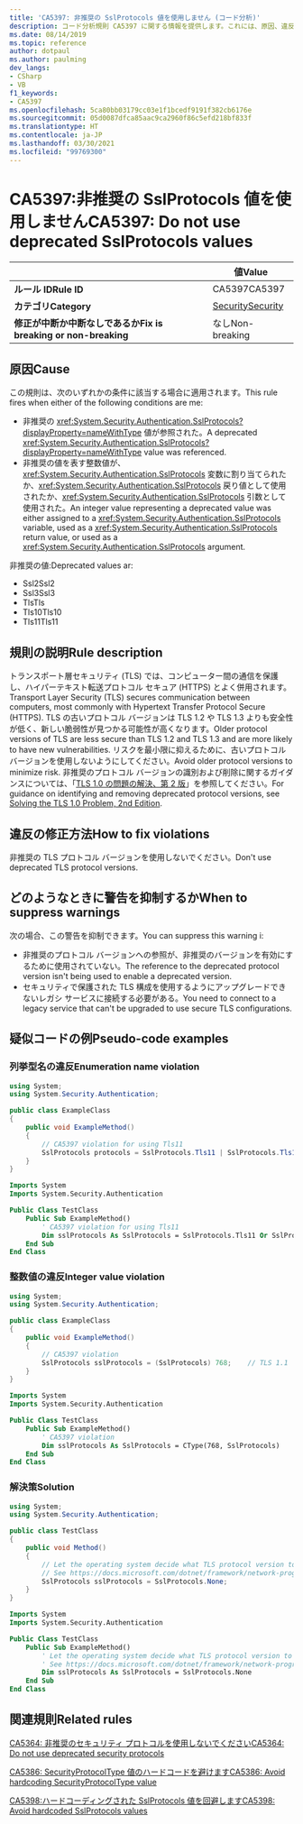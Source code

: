 ```yaml
---
title: 'CA5397: 非推奨の SslProtocols 値を使用しません (コード分析)'
description: コード分析規則 CA5397 に関する情報を提供します。これには、原因、違反の修正方法、およびそれを抑制するタイミングなどが含まれます。
ms.date: 08/14/2019
ms.topic: reference
author: dotpaul
ms.author: paulming
dev_langs:
- CSharp
- VB
f1_keywords:
- CA5397
ms.openlocfilehash: 5ca80bb03179cc03e1f1bcedf9191f382cb6176e
ms.sourcegitcommit: 05d0087dfca85aac9ca2960f86c5efd218bf833f
ms.translationtype: HT
ms.contentlocale: ja-JP
ms.lasthandoff: 03/30/2021
ms.locfileid: "99769300"
---
```

# <a name="ca5397-do-not-use-deprecated-sslprotocols-values"></a><span data-ttu-id="0583a-103">CA5397:非推奨の SslProtocols 値を使用しません</span><span class="sxs-lookup"><span data-stu-id="0583a-103">CA5397: Do not use deprecated SslProtocols values</span></span>

| | <span data-ttu-id="0583a-104">値</span><span class="sxs-lookup"><span data-stu-id="0583a-104">Value</span></span> |
|-|-|
| <span data-ttu-id="0583a-105">**ルール ID**</span><span class="sxs-lookup"><span data-stu-id="0583a-105">**Rule ID**</span></span> |<span data-ttu-id="0583a-106">CA5397</span><span class="sxs-lookup"><span data-stu-id="0583a-106">CA5397</span></span>|
| <span data-ttu-id="0583a-107">**カテゴリ**</span><span class="sxs-lookup"><span data-stu-id="0583a-107">**Category**</span></span> |[<span data-ttu-id="0583a-108">Security</span><span class="sxs-lookup"><span data-stu-id="0583a-108">Security</span></span>](security-warnings.md)|
| <span data-ttu-id="0583a-109">**修正が中断か中断なしであるか**</span><span class="sxs-lookup"><span data-stu-id="0583a-109">**Fix is breaking or non-breaking**</span></span> |<span data-ttu-id="0583a-110">なし</span><span class="sxs-lookup"><span data-stu-id="0583a-110">Non-breaking</span></span>|

## <a name="cause"></a><span data-ttu-id="0583a-111">原因</span><span class="sxs-lookup"><span data-stu-id="0583a-111">Cause</span></span>

<span data-ttu-id="0583a-112">この規則は、次のいずれかの条件に該当する場合に適用されます。</span><span class="sxs-lookup"><span data-stu-id="0583a-112">This rule fires when either of the following conditions are me:</span></span>

- <span data-ttu-id="0583a-113">非推奨の <xref:System.Security.Authentication.SslProtocols?displayProperty=nameWithType> 値が参照された。</span><span class="sxs-lookup"><span data-stu-id="0583a-113">A deprecated <xref:System.Security.Authentication.SslProtocols?displayProperty=nameWithType> value was referenced.</span></span>
- <span data-ttu-id="0583a-114">非推奨の値を表す整数値が、<xref:System.Security.Authentication.SslProtocols> 変数に割り当てられたか、<xref:System.Security.Authentication.SslProtocols> 戻り値として使用されたか、<xref:System.Security.Authentication.SslProtocols> 引数として使用された。</span><span class="sxs-lookup"><span data-stu-id="0583a-114">An integer value representing a deprecated value was either assigned to a <xref:System.Security.Authentication.SslProtocols> variable, used as a  <xref:System.Security.Authentication.SslProtocols> return value, or used as a <xref:System.Security.Authentication.SslProtocols> argument.</span></span>

<span data-ttu-id="0583a-115">非推奨の値:</span><span class="sxs-lookup"><span data-stu-id="0583a-115">Deprecated values ar:</span></span>

- <span data-ttu-id="0583a-116">Ssl2</span><span class="sxs-lookup"><span data-stu-id="0583a-116">Ssl2</span></span>
- <span data-ttu-id="0583a-117">Ssl3</span><span class="sxs-lookup"><span data-stu-id="0583a-117">Ssl3</span></span>
- <span data-ttu-id="0583a-118">Tls</span><span class="sxs-lookup"><span data-stu-id="0583a-118">Tls</span></span>
- <span data-ttu-id="0583a-119">Tls10</span><span class="sxs-lookup"><span data-stu-id="0583a-119">Tls10</span></span>
- <span data-ttu-id="0583a-120">Tls11</span><span class="sxs-lookup"><span data-stu-id="0583a-120">Tls11</span></span>

## <a name="rule-description"></a><span data-ttu-id="0583a-121">規則の説明</span><span class="sxs-lookup"><span data-stu-id="0583a-121">Rule description</span></span>

<span data-ttu-id="0583a-122">トランスポート層セキュリティ (TLS) では、コンピューター間の通信を保護し、ハイパーテキスト転送プロトコル セキュア (HTTPS) とよく併用されます。</span><span class="sxs-lookup"><span data-stu-id="0583a-122">Transport Layer Security (TLS) secures communication between computers, most commonly with Hypertext Transfer Protocol Secure (HTTPS).</span></span> <span data-ttu-id="0583a-123">TLS の古いプロトコル バージョンは TLS 1.2 や TLS 1.3 よりも安全性が低く、新しい脆弱性が見つかる可能性が高くなります。</span><span class="sxs-lookup"><span data-stu-id="0583a-123">Older protocol versions of TLS are less secure than TLS 1.2 and TLS 1.3 and are more likely to have new vulnerabilities.</span></span> <span data-ttu-id="0583a-124">リスクを最小限に抑えるために、古いプロトコル バージョンを使用しないようにしてください。</span><span class="sxs-lookup"><span data-stu-id="0583a-124">Avoid older protocol versions to minimize risk.</span></span> <span data-ttu-id="0583a-125">非推奨のプロトコル バージョンの識別および削除に関するガイダンスについては、「[TLS 1.0 の問題の解決、第 2 版](/security/solving-tls1-problem)」を参照してください。</span><span class="sxs-lookup"><span data-stu-id="0583a-125">For guidance on identifying and removing deprecated protocol versions, see [Solving the TLS 1.0 Problem, 2nd Edition](/security/solving-tls1-problem).</span></span>

## <a name="how-to-fix-violations"></a><span data-ttu-id="0583a-126">違反の修正方法</span><span class="sxs-lookup"><span data-stu-id="0583a-126">How to fix violations</span></span>

<span data-ttu-id="0583a-127">非推奨の TLS プロトコル バージョンを使用しないでください。</span><span class="sxs-lookup"><span data-stu-id="0583a-127">Don't use deprecated TLS protocol versions.</span></span>

## <a name="when-to-suppress-warnings"></a><span data-ttu-id="0583a-128">どのようなときに警告を抑制するか</span><span class="sxs-lookup"><span data-stu-id="0583a-128">When to suppress warnings</span></span>

<span data-ttu-id="0583a-129">次の場合、この警告を抑制できます。</span><span class="sxs-lookup"><span data-stu-id="0583a-129">You can suppress this warning i:</span></span>

- <span data-ttu-id="0583a-130">非推奨のプロトコル バージョンへの参照が、非推奨のバージョンを有効にするために使用されていない。</span><span class="sxs-lookup"><span data-stu-id="0583a-130">The reference to the deprecated protocol version isn't being used to enable a deprecated version.</span></span>
- <span data-ttu-id="0583a-131">セキュリティで保護された TLS 構成を使用するようにアップグレードできないレガシ サービスに接続する必要がある。</span><span class="sxs-lookup"><span data-stu-id="0583a-131">You need to connect to a legacy service that can't be upgraded to use secure TLS configurations.</span></span>

## <a name="pseudo-code-examples"></a><span data-ttu-id="0583a-132">疑似コードの例</span><span class="sxs-lookup"><span data-stu-id="0583a-132">Pseudo-code examples</span></span>

### <a name="enumeration-name-violation"></a><span data-ttu-id="0583a-133">列挙型名の違反</span><span class="sxs-lookup"><span data-stu-id="0583a-133">Enumeration name violation</span></span>

```csharp
using System;
using System.Security.Authentication;

public class ExampleClass
{
    public void ExampleMethod()
    {
        // CA5397 violation for using Tls11
        SslProtocols protocols = SslProtocols.Tls11 | SslProtocols.Tls12;
    }
}
```

```vb
Imports System
Imports System.Security.Authentication

Public Class TestClass
    Public Sub ExampleMethod()
        ' CA5397 violation for using Tls11
        Dim sslProtocols As SslProtocols = SslProtocols.Tls11 Or SslProtocols.Tls12
    End Sub
End Class
```

### <a name="integer-value-violation"></a><span data-ttu-id="0583a-134">整数値の違反</span><span class="sxs-lookup"><span data-stu-id="0583a-134">Integer value violation</span></span>

```csharp
using System;
using System.Security.Authentication;

public class ExampleClass
{
    public void ExampleMethod()
    {
        // CA5397 violation
        SslProtocols sslProtocols = (SslProtocols) 768;    // TLS 1.1
    }
}
```

```vb
Imports System
Imports System.Security.Authentication

Public Class TestClass
    Public Sub ExampleMethod()
        ' CA5397 violation
        Dim sslProtocols As SslProtocols = CType(768, SslProtocols)   ' TLS 1.1
    End Sub
End Class
```

### <a name="solution"></a><span data-ttu-id="0583a-135">解決策</span><span class="sxs-lookup"><span data-stu-id="0583a-135">Solution</span></span>

```csharp
using System;
using System.Security.Authentication;

public class TestClass
{
    public void Method()
    {
        // Let the operating system decide what TLS protocol version to use.
        // See https://docs.microsoft.com/dotnet/framework/network-programming/tls
        SslProtocols sslProtocols = SslProtocols.None;
    }
}
```

```vb
Imports System
Imports System.Security.Authentication

Public Class TestClass
    Public Sub ExampleMethod()
        ' Let the operating system decide what TLS protocol version to use.
        ' See https://docs.microsoft.com/dotnet/framework/network-programming/tls
        Dim sslProtocols As SslProtocols = SslProtocols.None
    End Sub
End Class
```

## <a name="related-rules"></a><span data-ttu-id="0583a-136">関連規則</span><span class="sxs-lookup"><span data-stu-id="0583a-136">Related rules</span></span>

[<span data-ttu-id="0583a-137">CA5364: 非推奨のセキュリティ プロトコルを使用しないでください</span><span class="sxs-lookup"><span data-stu-id="0583a-137">CA5364: Do not use deprecated security protocols</span></span>](ca5364.md)

[<span data-ttu-id="0583a-138">CA5386: SecurityProtocolType 値のハードコードを避けます</span><span class="sxs-lookup"><span data-stu-id="0583a-138">CA5386: Avoid hardcoding SecurityProtocolType value</span></span>](ca5386.md)

[<span data-ttu-id="0583a-139">CA5398:ハードコーディングされた SslProtocols 値を回避します</span><span class="sxs-lookup"><span data-stu-id="0583a-139">CA5398: Avoid hardcoded SslProtocols values</span></span>](ca5398.md)
